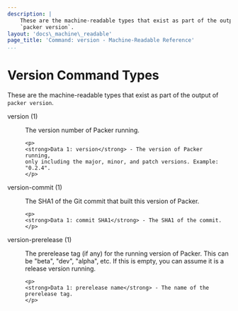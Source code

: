 ```yaml
---
description: |
    These are the machine-readable types that exist as part of the output of
    `packer version`.
layout: 'docs\_machine\_readable'
page_title: 'Command: version - Machine-Readable Reference'
...
```


# Version Command Types

These are the machine-readable types that exist as part of the output of
`packer version`.

<dl>
<dt>
version (1)
</dt>
<dd>
    <p>The version number of Packer running.</p>

    <p>
    <strong>Data 1: version</strong> - The version of Packer running,
    only including the major, minor, and patch versions. Example:
    "0.2.4".
    </p>

</dd>
<dt>
version-commit (1)
</dt>
<dd>
    <p>The SHA1 of the Git commit that built this version of Packer.</p>

    <p>
    <strong>Data 1: commit SHA1</strong> - The SHA1 of the commit.
    </p>

</dd>
<dt>
version-prerelease (1)
</dt>
<dd>
    <p>
    The prerelease tag (if any) for the running version of Packer. This
    can be "beta", "dev", "alpha", etc. If this is empty, you can assume
    it is a release version running.
    </p>

    <p>
    <strong>Data 1: prerelease name</strong> - The name of the
    prerelease tag.
    </p>

</dd>
</dl>
